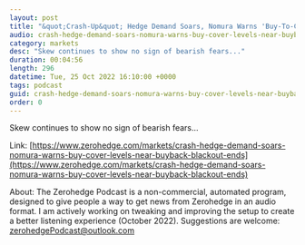 ```yaml
---
layout: post
title: "&quot;Crash-Up&quot; Hedge Demand Soars, Nomura Warns 'Buy-To-Cover' Levels Near As Buyback-Blackout Ends"
audio: crash-hedge-demand-soars-nomura-warns-buy-cover-levels-near-buyback-blackout-ends-0
category: markets
desc: "Skew continues to show no sign of bearish fears..."
duration: 00:04:56
length: 296
datetime: Tue, 25 Oct 2022 16:10:00 +0000
tags: podcast
guid: crash-hedge-demand-soars-nomura-warns-buy-cover-levels-near-buyback-blackout-ends-0
order: 0
---
```

Skew continues to show no sign of bearish fears...

Link: [https://www.zerohedge.com/markets/crash-hedge-demand-soars-nomura-warns-buy-cover-levels-near-buyback-blackout-ends](https://www.zerohedge.com/markets/crash-hedge-demand-soars-nomura-warns-buy-cover-levels-near-buyback-blackout-ends)

About: The Zerohedge Podcast is a non-commercial, automated program, designed to give people a way to get news from Zerohedge in an audio format.  I am actively working on tweaking and improving the setup to create a better listening experience (October 2022).  Suggestions are welcome: [zerohedgePodcast@outlook.com](mailto:zerohedgePodcast@outlook.com)